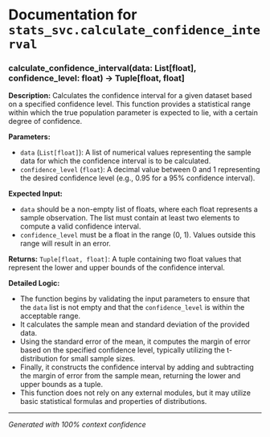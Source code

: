 # Documentation for `stats_svc.calculate_confidence_interval`

### calculate_confidence_interval(data: List[float], confidence_level: float) -> Tuple[float, float]

**Description:**
Calculates the confidence interval for a given dataset based on a specified confidence level. This function provides a statistical range within which the true population parameter is expected to lie, with a certain degree of confidence.

**Parameters:**
- `data` (`List[float]`): A list of numerical values representing the sample data for which the confidence interval is to be calculated.
- `confidence_level` (`float`): A decimal value between 0 and 1 representing the desired confidence level (e.g., 0.95 for a 95% confidence interval).

**Expected Input:**
- `data` should be a non-empty list of floats, where each float represents a sample observation. The list must contain at least two elements to compute a valid confidence interval.
- `confidence_level` must be a float in the range (0, 1). Values outside this range will result in an error.

**Returns:**
`Tuple[float, float]`: A tuple containing two float values that represent the lower and upper bounds of the confidence interval.

**Detailed Logic:**
- The function begins by validating the input parameters to ensure that the `data` list is not empty and that the `confidence_level` is within the acceptable range.
- It calculates the sample mean and standard deviation of the provided data.
- Using the standard error of the mean, it computes the margin of error based on the specified confidence level, typically utilizing the t-distribution for small sample sizes.
- Finally, it constructs the confidence interval by adding and subtracting the margin of error from the sample mean, returning the lower and upper bounds as a tuple.
- This function does not rely on any external modules, but it may utilize basic statistical formulas and properties of distributions.

---
*Generated with 100% context confidence*
